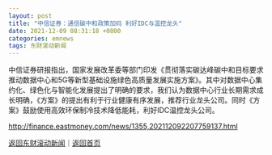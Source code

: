 ```yaml
---
layout: post
title: "中信证券：通信碳中和政策加码 利好IDC与温控龙头"
date: 2021-12-09 08:31:18 +0800
categories: emnews
tags: 东财滚动新闻
---
```


中信证券研报指出，国家发展改革委等部门印发《贯彻落实碳达峰碳中和目标要求推动数据中心和5G等新型基础设施绿色高质量发展实施方案》。其中对数据中心集约化、绿色化与智能化发展提出了明确的要求，我们认为数据中心行业长期需求成长明确，《方案》的提出有利于行业健康有序发展，推荐行业龙头公司。同时《方案》鼓励使用高效环保制冷技术降低能耗，利好IDC温控龙头公司。

<http://finance.eastmoney.com/news/1355,202112092207759137.html>

[返回东财滚动新闻](//finews.withounder.com/emnews/)｜[返回首页](//finews.withounder.com/)